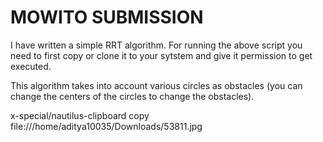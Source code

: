# MOWITO SUBMISSION
  I have written a simple RRT algorithm.
  For running the above script you need to first copy or clone it to your sytstem and give it permission to get executed.
  
  This algorithm takes into account various circles as obstacles (you can change the centers of the circles to change the obstacles).
  
  x-special/nautilus-clipboard
copy
file:///home/aditya10035/Downloads/53811.jpg

  
